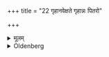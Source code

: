 +++
title = "22 गृहानवेक्षते गृहान्नः पितरो"

+++

<details><summary>मूलम्</summary>

गृहानवेक्षते गृहान्नः पितरो दत्तेति २२
</details>

<details><summary>Oldenberg</summary>

22. He looks at his house with (the words), 'Give us a house, O Fathers!' (MB. II, 3, 10).
</details>
